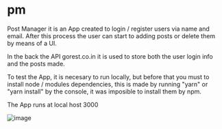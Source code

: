 # pm


Post Manager it is an App created to login / register users via name and email. After this process the user can start to adding posts or delete them by means of a UI.

In the back the API gorest.co.in it is used to store both the user login info and the posts made.

To test the App, it is necesary to run locally, but before that you must to install node / modules dependencies, this is made by running "yarn" or "yarn install" by the console, it was imposible to install them by npm.

The App runs at local host 3000

![image](https://user-images.githubusercontent.com/84286517/195588040-ee112239-3f54-43fd-a943-e8ade0fcbbed.png)






